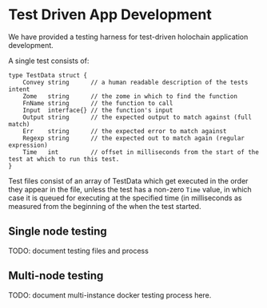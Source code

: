 # Test Driven App Development

We have provided a testing harness for test-driven holochain application development.

A single test consists of:

```
type TestData struct {
	Convey string      // a human readable description of the tests intent
	Zome   string      // the zome in which to find the function
	FnName string      // the function to call
	Input  interface{} // the function's input
	Output string      // the expected output to match against (full match)
	Err    string      // the expected error to match against
	Regexp string      // the expected out to match again (regular expression)
	Time   int         // offset in milliseconds from the start of the test at which to run this test.
}
```

Test files consist of an array of TestData which get executed in the order they appear in the file, unless the test has a non-zero `Time` value, in which case it is queued for executing at the specified time (in milliseconds as measured from the beginning of the when the test started.


## Single node testing
TODO: document testing files and process

## Multi-node testing
TODO: document multi-instance docker testing process here.